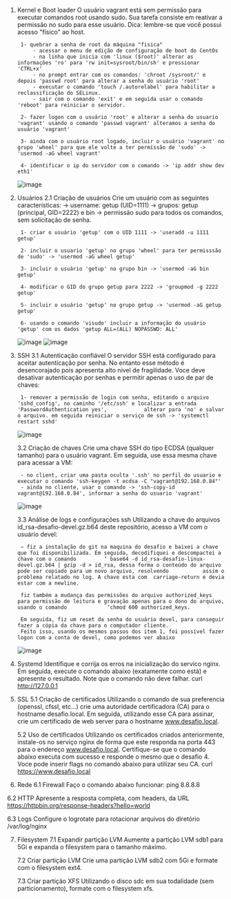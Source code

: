 1. Kernel e Boot loader
	O usuário vagrant está sem permissão para executar comandos root usando sudo. Sua tarefa consiste em reativar a permissão no sudo para esse usuário.
	Dica: lembre-se que você possui acesso "físico" ao host.

		1- quebrar a senha de root da máquina "fisica" 
			- acessar o menu de edição de configuração de boot do CentOs
			- na linha que inicia com 'linux ($root)' alterar as informações 'ro' para 'rw init=sysroot/bin/sh' e pressionar 'CTRL+x'
			- no prompt entrar com os comandos: 'chroot /sysroot/' e depois 'passwd root' para alterar a senha do usuário 'root'
			- executar o comando 'touch /.autorelabel' para habilitar a reclassificação do SELinux.
			- sair com o comando 'exit' e em seguida usar o comando 'reboot' para reiniciar o servidor.
	
		2- fazer logon com o usuário 'root' e alterar a senha do usuario 'vagrant' usando o comando 'passwd vagrant' alteramos a senha do usuário 'vagrant'

		3- ainda com o usuário root logado, incluir o usuário 'vagrant' no grupo 'wheel' para que ele volte a ter permissão de 'sudo' -> 'usermod -aG wheel vagrant'

		4- identificar o ip do servidor com o comando -> 'ip addr show dev eth1'

	 ![image](https://user-images.githubusercontent.com/109318929/188898147-80f89931-d4d0-4264-9453-268af691af5e.png)

2. Usuários
	2.1 Criação de usuários
	Crie um usuário com as seguintes características:
	     ->	username: getup (UID=1111)
	     ->	grupos: getup (principal, GID=2222) e bin
	     ->	permissão sudo para todos os comandos, sem solicitação de senha.  	             
		     	               	             
		1- criar o usuário 'getup' com o UID 1111 -> 'useradd -u 1111 getup'

		2- incluir o usuario 'getup' no grupo 'wheel' para ter permisssão de 'sudo' -> 'usermod -aG wheel getup'

		3- incluir o usuário 'getup' no grupo bin -> 'usermod -aG bin getup'

		4- modificar o GID do grupo getup para 2222 -> 'groupmod -g 2222 getup'

		5- incluir o usuário 'getup' no grupo getup -> 'usermod -aG getup getup'

		6- usando o comando 'visudo' incluir a informação do usuário 'getup' com os dados 'getup ALL=(ALL) NOPASSWD: ALL'

	![image](https://user-images.githubusercontent.com/109318929/188898632-476f385c-eeb1-43fe-bc94-b8d8bd75ce82.png) ![image](https://user-images.githubusercontent.com/109318929/188898653-07df3e45-2220-4ac1-9ac1-1ca985371cba.png)


3. SSH
	3.1 Autenticação confiável
	O servidor SSH está configurado para aceitar autenticação por senha. No entanto esse método é desencorajado pois apresenta alto nivel de fragilidade.
	Voce deve desativar autenticação por senhas e permitir apenas o uso de par de chaves:
	
		1- remover a permissão de login com senha, editando o arquivo 'sshd_config', no caminho '/etc/ssh' e localizar a entrada 'PasswordAuthentication yes', 			  alterar para 'no' e salvar o arquivo. em seguida reiniciar o serviço de ssh -> 'systemctl restart sshd'
		
	![image](https://user-images.githubusercontent.com/109318929/188900047-a8697d9e-1870-4114-891f-10a65a4ac734.png)

	3.2 Criação de chaves
	Crie uma chave SSH do tipo ECDSA (qualquer tamanho) para o usuário vagrant. Em seguida, use essa mesma chave para acessar a VM:
	
		- no client, criar uma pasta oculta '.ssh' no perfil do usuario e executar o comando 'ssh-keygen -t ecdsa -C "vagrant@192.168.0.84"'
		- ainda no cliente, usar o comando -> 'ssh-copy-id vagrant@192.168.0.84', informar a senha do usuario 'vagrant'
	
	![image](https://user-images.githubusercontent.com/109318929/188900161-53c15c37-9bc5-4a80-bd9f-ae91fd6c5e10.png)

	3.3 Análise de logs e configurações ssh
	Utilizando a chave do arquivos id_rsa-desafio-devel.gz.b64 deste repositório, acesso a VM com o usuário devel:
	
		– fiz a instalação do git na maquina do desafio e baixei a chave que foi disponibilizada. Em seguida, decodifiquei e descompactei a chave com o comando 		‘ base64 -d id_rsa-desafio-linux-devel.gz.b64 | gzip -d > id_rsa, dessa forma o conteúdo do arquivo pode ser copiado para um novo arquivo, resolvendo 			assim o problema relatado no log. A chave esta com  carriage-return e devia estar com a newline.
		
		fiz também a mudança das permissões do arquivo authorized_keys para permissão de leitura e gravação apenas para o dono do arquivo, usando o comando 		    ‘chmod 600 authorized_keys.
		
		Em seguida, fiz um reset da senha do usuário devel, para conseguir fazer a cópia da chave para o computador cliente.
		Feito isso, usando os mesmos passos dos item 1, foi possível fazer logon com a conta de devel, como podemos ver abaixo
	
	![image](https://user-images.githubusercontent.com/109318929/188900493-e2c4666a-2299-424f-bd62-1712567de897.png)

	

4. Systemd
	Identifique e corrija os erros na inicialização do servico nginx. Em seguida, execute o comando abaixo (exatamente como está) e apresente o resultado. Note que o comando não deve falhar.
	curl http://127.0.0.1
	

5. SSL
	5.1 Criação de certificados
	Utilizando o comando de sua preferencia (openssl, cfssl, etc...) crie uma autoridade certificadora (CA) para o hostname desafio.local. Em seguida, utilizando esse CA para assinar, crie um certificado de web server para o hostname www.desafio.local.


	5.2 Uso de certificados	
	Utilizando os certificados criados anteriormente, instale-os no serviço nginx de forma que este responda na porta 443 para o endereço www.desafio.local. Certifique-se que o comando abaixo executa com sucesso e responde o mesmo que o desafio 4. Voce pode inserir flags no comando abaixo para utilizar seu CA.
	curl https://www.desafio.local


6. Rede
	6.1 Firewall
	Faço o comando abaixo funcionar:
	ping 8.8.8.8


  6.2 HTTP
	Apresente a resposta completa, com headers, da URL https://httpbin.org/response-headers?hello=world

  6.3 Logs
  Configure o logrotate para rotacionar arquivos do diretório /var/log/nginx
	

7. Filesystem
	7.1 Expandir partição LVM
	Aumente a partição LVM sdb1 para 5Gi e expanda o filesystem para o tamanho máximo.
	
	7.2 Criar partição LVM
	Crie uma partição LVM sdb2 com 5Gi e formate com o filesystem ext4.
	
	7.3 Criar partição XFS
	Utilizando o disco sdc em sua todalidade (sem particionamento), formate com o filesystem xfs.
	
